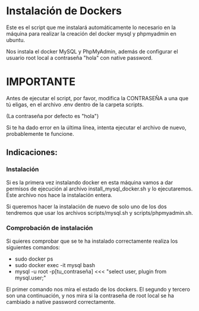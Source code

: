 # Instalación de Dockers
Este es el script que me instalará automáticamente lo necesario en la máquina para realizar la creación del docker mysql y phpmyadmin en ubuntu.  

Nos instala el docker MySQL y PhpMyAdmin, además de configurar el usuario root local a contraseña "hola" con native password.

# IMPORTANTE
Antes de ejecutar el script, por favor, modifica la CONTRASEÑA a una que tú eligas, en el archivo .env dentro de la carpeta scripts.

(La contraseña por defecto es "hola")

Si te ha dado error en la última línea, intenta ejecutar el archivo de nuevo, probablemente te funcione.

## Indicaciones:
### Instalación
Si es la primera vez instalando docker en esta máquina vamos a dar permisos de ejecución al archivo install_mysql_docker.sh y lo ejecutaremos. Éste archivo nos hace la instalación entera.  

Si queremos hacer la instalación de nuevo de solo uno de los dos tendremos que usar los archivos scripts/mysql.sh y scripts/phpmyadmin.sh.

### Comprobación de instalación
Si quieres comprobar que se te ha instalado correctamente realiza los siguientes comandos:
- sudo docker ps
- sudo docker exec -it mysql bash
- mysql -u root -p[tu_contraseña] <<< "select user, plugin from mysql.user;"

El primer comando nos mira el estado de los dockers. El segundo y tercero son una continuación, y nos mira si la contraseña de root local se ha cambiado a native password correctamente.